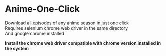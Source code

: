 # Anime-One-Click

Download all episodes of any anime season in just one click \
Requires selenium chrome web driver in the same directory \
And google chrome installed

**Install the chrome web driver compatible with chrome version installed in the system**


